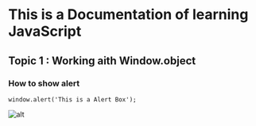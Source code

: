 # This is a Documentation of learning JavaScript
## Topic 1 : Working aith Window.object
### How to show alert
```
window.alert('This is a Alert Box');
```
![alt](https://user-images.githubusercontent.com/95132248/143727776-43f21c83-94b9-4f0c-94ce-ec95d34ad214.png)
